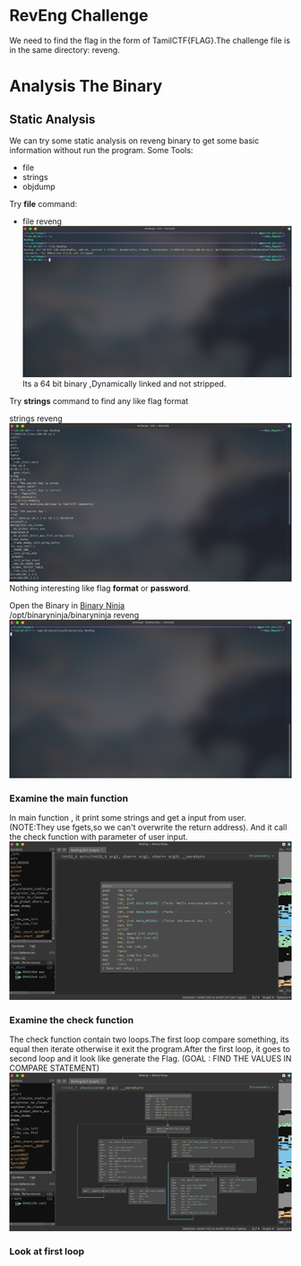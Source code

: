 # RevEng Challenge
We need to find the flag in the form of TamilCTF{FLAG}.The challenge file is in the same directory: reveng. 

# Analysis The Binary
## Static Analysis
We can try some static analysis on reveng binary to get some basic information without run the program.
Some Tools:
- file
- strings
- objdump

Try **file** command:
 - file reveng
![Alt Text](img/file.png)
Its a 64 bit binary ,Dynamically linked and not stripped.

Try **strings** command to find any like flag format

strings reveng
![Alt Text](img/strings.png)
Nothing interesting like flag **format** or **password**.

Open the Binary in [Binary Ninja](https://binary.ninja/demo/) 	
/opt/binaryninja/binaryninja reveng
![Alt Text](img/binaryopen.png)

### Examine the main function

In main function , it print some strings and get a input from user. (NOTE:They use fgets,so we can't overwrite the return address).
And it call the check function with parameter of user input.
![Alt Text](img/main.png)
### Examine the check function	

The check function contain two loops.The first loop compare something, its equal then iterate otherwise it exit the program.After the first loop, it goes to second loop and it look like generate the Flag.
(GOAL : FIND THE VALUES IN COMPARE STATEMENT)
![Alt Text](img/check.png)
### Look at first loop

	
	

	

 
